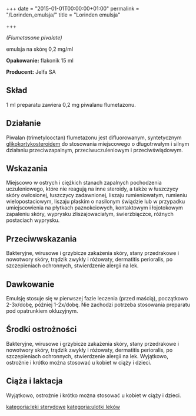 +++
date = "2015-01-01T00:00:00+01:00"
permalink = "/Lorinden_emulsja/"
title = "Lorinden emulsja"

+++

*(Flumetasone pivalate)*

emulsja na skórę 0,2 mg/ml

**Opakowanie:** flakonik 15 ml

**Producent:** Jelfa SA

Skład
-----

1 ml preparatu zawiera 0,2 mg piwalanu flumetazonu.

Działanie
---------

Piwalan (trimetylooctan) flumetazonu jest difluorowanym, syntetycznym [glikokortykosteroidem](/atopedia/sterydy "wikilink") do stosowania miejscowego o długotrwałym i silnym działaniu przeciwzapalnym, przeciwuczuleniowym i przeciwświądowym.

Wskazania
---------

Miejscowo w ostrych i ciężkich stanach zapalnych pochodzenia uczuleniowego, które nie reagują na inne steroidy, a także w łuszczycy skóry owłosionej, łuszczycy zadawnionej, liszaju rumieniowatym, rumieniu wielopostaciowym, liszaju płaskim o nasilonym świądzie lub w przypadku umiejscowienia na płytkach paznokciowych, kontaktowym i łojotokowym zapaleniu skóry, wyprysku zliszajowaciałym, świerzbiączce, różnych postaciach wyprysku.

Przeciwwskazania
----------------

Bakteryjne, wirusowe i grzybicze zakażenia skóry, stany przedrakowe i nowotwory skóry, trądzik zwykły i różowaty, dermatitis perioralis, po szczepieniach ochronnych, stwierdzenie alergii na lek.

Dawkowanie
----------

Emulsję stosuje się w pierwszej fazie leczenia (przed maścią), początkowo 2-3x/dobę, później 1-2x/dobę. Nie zachodzi potrzeba stosowania preparatu pod opatrunkiem okluzyjnym.

Środki ostrożności
------------------

Bakteryjne, wirusowe i grzybicze zakażenia skóry, stany przedrakowe i nowotwory skóry, trądzik zwykły i różowaty, dermatitis perioralis, po szczepieniach ochronnych, stwierdzenie alergii na lek. Wyjątkowo, ostrożnie i krótko można stosować u kobiet w ciąży i dzieci.

Ciąża i laktacja
----------------

Wyjątkowo, ostrożnie i krótko można stosować u kobiet w ciąży i dzieci.

[kategoria:leki sterydowe](/atopedia/kategoria:leki_sterydowe "wikilink") [kategoria:ulotki leków](/atopedia/kategoria:ulotki_leków "wikilink")